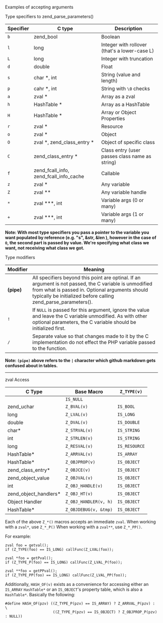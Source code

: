 Examples of accepting arguments

Type specifiers to zend_parse_parameters()

Specifier | C type | Description
--- | --- | ---
`b` | zend_bool | Boolean
`l` | long | Integer with rollover (that's a lower-case L)
`L` | long | Integer with truncation
`d` | double | Float
`s` | char *, int | String (value and length)
`p` | cahr *, int | String with `\0` checks
`a` | zval * | Array as a zval
`h` | HashTable * | Array as a HashTable
`H` | HashTable * | Array or Object Properties
`r` | zval * | Resource
`o` | zval * | Object
`O` | zval *, zend_class_entry * | Object of specific class
`C` | zend_class_entry * | Class entry (user passes class name as string)
`f` | zend_fcall_info, zend_fcall_info_cache | Callable
`z` | zval * | Any variable
`Z` | zval ** | Any variable handle
`*` | zval ***, int | Variable args (0 or many)
`+` | zval ***, int | Variable args (1 or many)

**Note: With most type specifiers you pass a pointer to the variable you want populated by reference (e.g. "s", &str, &len ), however in the case of `O`, the second part is passed by value.  We're specifying what class we want, not receiving what class we got.**

Type modifiers

Modifier | Meaning
--- | ---
**(pipe)** | All specifiers beyond this point are optinal.  If an argument is not passed, the C variable is unmodified from what is passed in.  Optional arguments should typically be initialized before calling zend_parse_parameters().
`!` | If `NULL` is passed for this argument, ignore the value and leave the C variable unmodified.  As with other optional parameters, the C variable should be initialized first.
`/` | Separate value so that changes made to it by the C implementation do not effect the PHP variable passed to the function.

**Note: `(pipe)` above refers to the `|` character which github markdown gets confused about in tables.**

---

zval Access

C Type | Base Macro | `Z_TYPE(v)`
--- | --- | ---
| | `IS_NULL`
zend_uchar | `Z_BVAL(v)` | `IS_BOOL`
long | `Z_LVAL(v)` | `IS_LONG`
double | `Z_DVAL(v)` | `IS_DOUBLE`
char* | `Z_STRVAL(v)` | `IS_STRING`
int | `Z_STRLEN(v)` | `IS_STRING`
long | `Z_RESVAL(v)` | `IS_RESOURCE`
HashTable* | `Z_ARRVAL(v)` | `IS_ARRAY`
HashTable* | `Z_OBJPROP(v)` | `IS_OBJECT`
zend_class_entry* | `Z_OBJCE(v)` | `IS_OBJECT`
zend_object_value | `Z_OBJVAL(v)` | `IS_OBJECT`
int | `Z_OBJ_HANDLE(v)` | `IS_OBJECT`
zend_object_handlers* | `Z_OBJ_HT(v)` | `IS_OBJECT`
Object Handler | `Z_OBJ_HANDLER(v, h)` | `IS_OBJECT`
HashTable* | `Z_OBJDEBUG(v, &tmp)` | `IS_OBJECT`

Each of the above `Z_*()` macros accepts an immediate `zval`.  When working with a `zval*`, use `Z_*_P()`
When working with a `zval**`, use `Z_*_PP()`.

For example:

```
zval foo = getval();
if (Z_TYPE(foo) == IS_LONG) callFunc(Z_LVAL(foo));
```

```
zval *foo = getPval();
if (Z_TYPE_P(foo) == IS_LONG) callFunc(Z_LVAL_P(foo));
```

```
zval **foo = getPPval();
if (Z_TYPE_PP(foo) == IS_LONG) callFunc(Z_LVAL_PP(foo));
```

Additionally, `HASH_OF(v)` exists as a convenience for accessing either an `IS_ARRAY` `HashTable*` or
an `IS_OBJECT`'s property table, which is also a `HashTable*`.
Basically the following:

```
#define HASH_OF(pzv) ((Z_TYPE_P(pzv) == IS_ARRAY) ? Z_ARRVAL_P(pzv) : \
                      ((Z_TYPE_P(pzv) == IS_OBJECT) ? Z_OBJPROP_P(pzv) : NULL))
```
